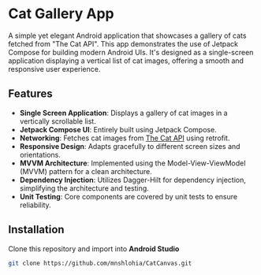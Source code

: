 # Cat Gallery App

A simple yet elegant Android application that showcases a gallery of cats fetched from "The Cat API". This app demonstrates the use of Jetpack Compose for building modern Android UIs. It's designed as a single-screen application displaying a vertical list of cat images, offering a smooth and responsive user experience.

## Features

- **Single Screen Application**: Displays a gallery of cat images in a vertically scrollable list.
- **Jetpack Compose UI**: Entirely built using Jetpack Compose.
- **Networking**: Fetches cat images from [The Cat API](https://api.thecatapi.com/v1/images/search?limit=10) using retrofit.
- **Responsive Design**: Adapts gracefully to different screen sizes and orientations.
- **MVVM Architecture**: Implemented using the Model-View-ViewModel (MVVM) pattern for a clean architecture.
- **Dependency Injection**: Utilizes Dagger-Hilt for dependency injection, simplifying the architecture and testing.
- **Unit Testing**: Core components are covered by unit tests to ensure reliability.

## Installation

Clone this repository and import into **Android Studio**

```bash
git clone https://github.com/mnshlohia/CatCanvas.git
